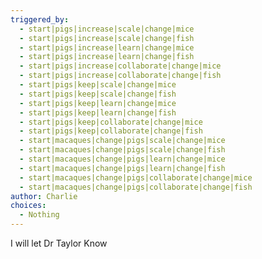 ```yaml
---
triggered_by:
  - start|pigs|increase|scale|change|mice
  - start|pigs|increase|scale|change|fish
  - start|pigs|increase|learn|change|mice
  - start|pigs|increase|learn|change|fish
  - start|pigs|increase|collaborate|change|mice
  - start|pigs|increase|collaborate|change|fish
  - start|pigs|keep|scale|change|mice
  - start|pigs|keep|scale|change|fish
  - start|pigs|keep|learn|change|mice
  - start|pigs|keep|learn|change|fish
  - start|pigs|keep|collaborate|change|mice
  - start|pigs|keep|collaborate|change|fish
  - start|macaques|change|pigs|scale|change|mice
  - start|macaques|change|pigs|scale|change|fish
  - start|macaques|change|pigs|learn|change|mice
  - start|macaques|change|pigs|learn|change|fish
  - start|macaques|change|pigs|collaborate|change|mice
  - start|macaques|change|pigs|collaborate|change|fish
author: Charlie
choices:
  - Nothing
---
```

I will let Dr Taylor Know
